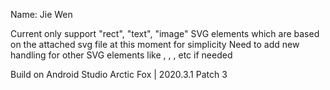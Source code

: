 Name: Jie Wen

Current only support "rect", "text", "image" SVG elements which are based on the attached svg file at this moment for simplicity
Need to add new handling for other SVG elements like <polygon>, <line>, <circle>, <path> etc if needed

Build on Android Studio Arctic Fox | 2020.3.1 Patch 3
